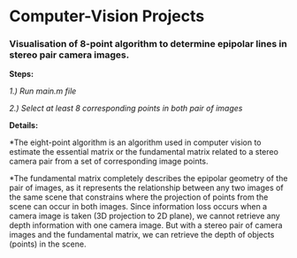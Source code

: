 # Computer-Vision Projects

### Visualisation of 8-point algorithm to determine epipolar lines in stereo pair camera images.

__Steps:__

*1.) Run main.m file*

*2.) Select at least 8 corresponding points in both pair of images*

**Details:**

*The eight-point algorithm is an algorithm used in computer vision to estimate the essential matrix or the fundamental matrix related to a stereo camera pair from a set of corresponding image points.

*The fundamental matrix completely describes the epipolar geometry of the pair of images, as it represents the relationship between any two images of the same scene that constrains where the projection of points from the scene can occur in both images. Since information loss occurs when a camera image is taken (3D projection to 2D plane), we cannot retrieve any depth information with one camera image. But with a stereo pair of camera images and the fundamental matrix, we can retrieve the depth of objects (points) in the scene.



